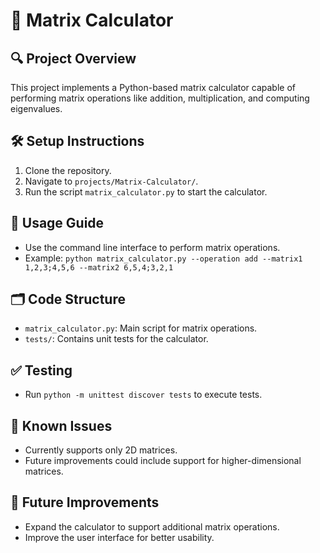 # 🧮 Matrix Calculator

## 🔍 Project Overview
This project implements a Python-based matrix calculator capable of performing matrix operations like addition, multiplication, and computing eigenvalues.

## 🛠️ Setup Instructions
1. Clone the repository.
2. Navigate to `projects/Matrix-Calculator/`.
3. Run the script `matrix_calculator.py` to start the calculator.

## 🚀 Usage Guide
- Use the command line interface to perform matrix operations.
- Example: `python matrix_calculator.py --operation add --matrix1 1,2,3;4,5,6 --matrix2 6,5,4;3,2,1`

## 🗂️ Code Structure
- `matrix_calculator.py`: Main script for matrix operations.
- `tests/`: Contains unit tests for the calculator.

## ✅ Testing
- Run `python -m unittest discover tests` to execute tests.

## 🐛 Known Issues
- Currently supports only 2D matrices.
- Future improvements could include support for higher-dimensional matrices.

## 🚀 Future Improvements
- Expand the calculator to support additional matrix operations.
- Improve the user interface for better usability.
